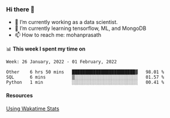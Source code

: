 ### Hi there 👋

- 🔭 I’m currently working as a data scientist.
- 🌱 I’m currently learning tensorflow, ML, and MongoDB
- 📫 How to reach me: mohanprasath

📊 **This week I spent my time on**
<!--START_SECTION:waka-->
```text
Week: 26 January, 2022 - 01 February, 2022

Other    6 hrs 50 mins   ████████████████████████▓   98.01 % 
SQL      6 mins          ▒░░░░░░░░░░░░░░░░░░░░░░░░   01.57 % 
Python   1 min           ░░░░░░░░░░░░░░░░░░░░░░░░░   00.41 % 
```
<!--END_SECTION:waka-->

#### Resources
[Using Wakatime Stats](https://github.com/marketplace/actions/waka-readme)
